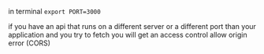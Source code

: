 in terminal
`export PORT=3000`

if you have an api that runs on a different server or a different port than your application and you try to fetch you will get an access control allow origin error (CORS)